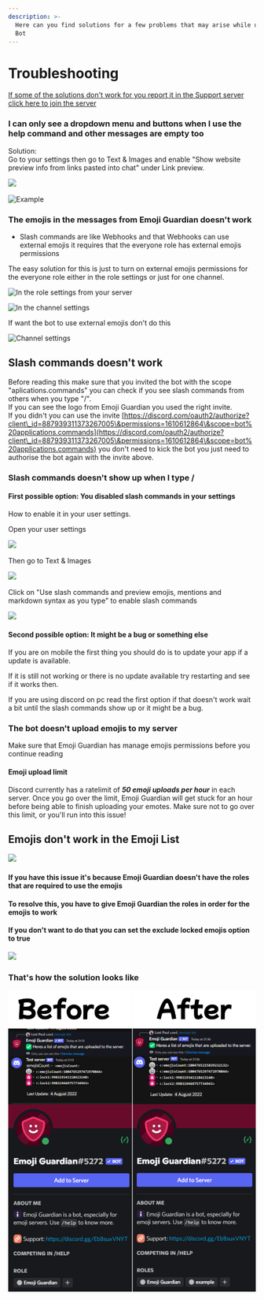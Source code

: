 ```yaml
---
description: >-
  Here can you find solutions for a few problems that may arise while using our
  Bot
---
```


# Troubleshooting

[If some of the solutions don't work for you report it in the Support server click here to join the server](https://discord.gg/EbBsuxVNYT)

### I can only see a dropdown menu and buttons when I use the help command and other messages are empty too

Solution:\
Go to your settings then go to Text & Images and enable "Show website preview info from links pasted into chat" under Link preview.

![](<.gitbook/assets/Discord\_fZ0NjJTuXJ (1).png>)

![Example](.gitbook/assets/Discord\_8tOfgBB8MA.png)

### The emojis in the messages from Emoji Guardian doesn't work

* Slash commands are like Webhooks and that Webhooks can use external emojis it requires that the everyone role has external emojis permissions

The easy solution for this is just to turn on external emojis permissions for the everyone role either in the role settings or just for one channel.

![In the role settings from your server](.gitbook/assets/Discord\_ja780sjDVH.png)

![In the channel settings](.gitbook/assets/Discord\_glTiSM8Wk5.png)

If want the bot to use external emojis don't do this

![Channel settings](.gitbook/assets/Discord\_UAavmQZJas.png)

## Slash commands doesn't work

Before reading this make sure that you invited the bot with the scope "aplications.commands" you can check if you see slash commands from others when you type "/".\
If you can see the logo from Emoji Guardian you used the right invite.\
If you didn't you can use the invite [https://discord.com/oauth2/authorize?client\_id=887939311373267005\&permissions=1610612864\&scope=bot%20applications.commands](https://discord.com/oauth2/authorize?client\_id=887939311373267005\&permissions=1610612864\&scope=bot%20applications.commands) you don't need to kick the bot you just need to authorise the bot again with the invite above.

### Slash commands doesn't show up when I type /

#### First possible option: You disabled slash commands in your settings

How to enable it in your user settings.

Open your user settings

![](.gitbook/assets/Discord\_aJCa20HdjD.png)

Then go to Text & Images

![](.gitbook/assets/Discord\_UZzZ8A1mOo.png)

Click on "Use slash commands and preview emojis, mentions and markdown syntax as you type" to enable slash commands

![](.gitbook/assets/Discord\_gYztwavnaY.png)

#### Second possible option: It might be a bug or something else

If you are on mobile the first thing you should do is to update your app if a update is available.

If it is still not working or there is no update available try restarting and see if it works then.

If you are using discord on pc read the first option if that doesn't work wait a bit until the slash commands show up or it might be a bug.

### The bot doesn't upload emojis to my server

Make sure that Emoji Guardian has manage emojis permissions before you continue reading

#### Emoji upload limit

Discord currently has a ratelimit of _**50 emoji uploads per hour**_ in each server. Once you go over the limit, Emoji Guardian will get stuck for an hour before being able to finish uploading your emotes. Make sure not to go over this limit, or you'll run into this issue!

## Emojis don't work in the Emoji List

![](.gitbook/assets/Discord\_V82vnUyABC.png)

#### If you have this issue it's because Emoji Guardian doesn't have the roles that are required to use the emojis

#### To resolve this, you have to give Emoji Guardian the roles in order for the emojis to work

#### If you don't want to do that you can set the exclude locked emojis option to true

![](.gitbook/assets/Discord\_lnaQoPsyR9.png)

### That's how the solution looks like

![](<.gitbook/assets/Frame 5.png>)
